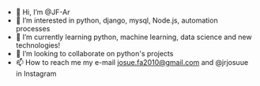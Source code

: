 - 👋 Hi, I’m @JF-Ar
- 👀 I’m interested in python, django, mysql, Node.js, automation processes
- 🌱 I’m currently learning python, machine learning, data science and new technologies!
- 💞️ I’m looking to collaborate on python's projects 
- 📫 How to reach me my e-mail josue.fa2010@gmail.com and @jrjosuue in Instagram

<!---
JF-Ar/JF-Ar is a ✨ special ✨ repository because its `README.md` (this file) appears on your GitHub profile.
You can click the Preview link to take a look at your changes.
--->
